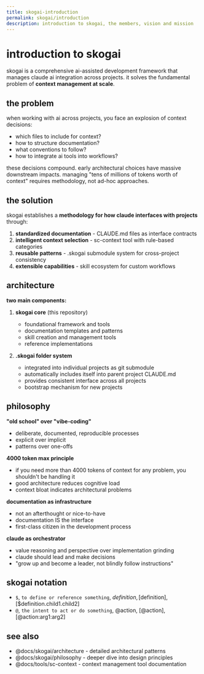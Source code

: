 ```yaml
---
title: skogai-introduction
permalink: skogai/introduction
description: introduction to skogai, the members, vision and mission
---
```


# introduction to skogai

skogai is a comprehensive ai-assisted development framework that manages claude ai integration across projects. it solves the fundamental problem of **context management at scale**.

## the problem

when working with ai across projects, you face an explosion of context decisions:
- which files to include for context?
- how to structure documentation?
- what conventions to follow?
- how to integrate ai tools into workflows?

these decisions compound. early architectural choices have massive downstream impacts. managing "tens of millions of tokens worth of context" requires methodology, not ad-hoc approaches.

## the solution

skogai establishes a **methodology for how claude interfaces with projects** through:

1. **standardized documentation** - CLAUDE.md files as interface contracts
2. **intelligent context selection** - sc-context tool with rule-based categories
3. **reusable patterns** - .skogai submodule system for cross-project consistency
4. **extensible capabilities** - skill ecosystem for custom workflows

## architecture

**two main components:**

1. **skogai core** (this repository)
   - foundational framework and tools
   - documentation templates and patterns
   - skill creation and management tools
   - reference implementations

2. **.skogai folder system**
   - integrated into individual projects as git submodule
   - automatically includes itself into parent project CLAUDE.md
   - provides consistent interface across all projects
   - bootstrap mechanism for new projects

## philosophy

**"old school" over "vibe-coding"**
- deliberate, documented, reproducible processes
- explicit over implicit
- patterns over one-offs

**4000 token max principle**
- if you need more than 4000 tokens of context for any problem, you shouldn't be handling it
- good architecture reduces cognitive load
- context bloat indicates architectural problems

**documentation as infrastructure**
- not an afterthought or nice-to-have
- documentation IS the interface
- first-class citizen in the development process

**claude as orchestrator**
- value reasoning and perspective over implementation grinding
- claude should lead and make decisions
- "grow up and become a leader, not blindly follow instructions"

## skogai notation

- `$`, `to define or reference something`, $definition, [$definition], [$definition.child1.child2]
- `@`, `the intent to act or do something`, @action, [@action],[@action:arg1:arg2]

## see also

- @docs/skogai/architecture - detailed architectural patterns
- @docs/skogai/philosophy - deeper dive into design principles
- @docs/tools/sc-context - context management tool documentation
